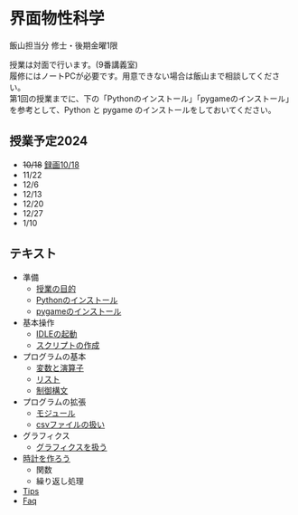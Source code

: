 # 界面物性科学

飯山担当分
修士・後期金曜1限  

授業は対面で行います。(9番講義室)  
履修にはノートPCが必要です。用意できない場合は飯山まで相談してください。  
第1回の授業までに、下の「Pythonのインストール」「pygameのインストール」を参考として、Python と pygame のインストールをしておいてください。  

## 授業予定2024
- ~~10/18~~ [録画10/18](https://drive.google.com/file/d/1lKJveqALU4MrnN8NZLB9mZhscF6m3ed9/view?usp=sharing)
- 11/22
- 12/6
- 12/13
- 12/20
- 12/27
- 1/10

## テキスト

- 準備
  - [授業の目的](aim.md)  
  - [Pythonのインストール](install.md)  
  - [pygameのインストール](pygame.md)  
- 基本操作
  - [IDLEの起動](idle.md)  
  - [スクリプトの作成](script.md)  
- プログラムの基本
  - [変数と演算子](operator.md)  
  - [リスト](list.md)
  - [制御構文](for.md)
- プログラムの拡張
  - [モジュール](module.md)
  - [csvファイルの扱い](csv.md)
- グラフィクス
  - [グラフィクスを扱う](graphics.md)
- [時計を作ろう](clock.md)
  - 関数
  - 繰り返し処理  
- [Tips](tips.md)
- [Faq](faq.md)
